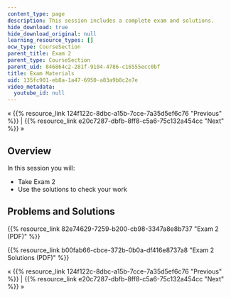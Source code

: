 ```yaml
---
content_type: page
description: This session includes a complete exam and solutions.
hide_download: true
hide_download_original: null
learning_resource_types: []
ocw_type: CourseSection
parent_title: Exam 2
parent_type: CourseSection
parent_uid: 846864c2-281f-9104-4786-c16555ecc0bf
title: Exam Materials
uid: 135fc901-eb8a-1a47-6950-a83a9b8c2e7e
video_metadata:
  youtube_id: null
---
```


« {{% resource_link 124f122c-8dbc-a15b-7cce-7a35d5ef6c76 "Previous" %}} | {{% resource_link e20c7287-dbfb-8ff8-c5a6-75c132a454cc "Next" %}} »

Overview
--------

In this session you will:

*   Take Exam 2
*   Use the solutions to check your work

Problems and Solutions
----------------------

{{% resource_link 82e74629-7259-b200-cb98-3347a8e8b737 "Exam 2 (PDF)" %}}

{{% resource_link b00fab66-cbce-372b-0b0a-df416e8737a8 "Exam 2 Solutions (PDF)" %}}

« {{% resource_link 124f122c-8dbc-a15b-7cce-7a35d5ef6c76 "Previous" %}} | {{% resource_link e20c7287-dbfb-8ff8-c5a6-75c132a454cc "Next" %}} »